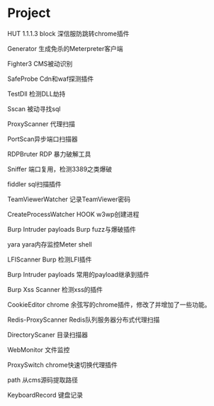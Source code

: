 # Project

HUT 1.1.1.3 block 深信服防跳转chrome插件

Generator 生成免杀的Meterpreter客户端

Fighter3 CMS被动识别

SafeProbe Cdn和waf探测插件

TestDll 检测DLL劫持

Sscan 被动寻找sql

ProxyScanner 代理扫描

PortScan异步端口扫描器

RDPBruter RDP 暴力破解工具

Sniffer 端口复用，检测3389之类爆破

fiddler sql扫描插件

TeamViewerWatcher 记录TeamViewer密码

CreateProcessWatcher HOOK w3wp创建进程

Burp Intruder payloads Burp fuzz与爆破插件

yara yara内存监控Meter shell

LFIScanner Burp 检测LFI插件

Burp Intruder payloads 常用的payload继承到插件

Burp Xss Scanner 检测xss的插件

CookieEditor chrome 余弦写的chrome插件，修改了并增加了一些功能。

Redis-ProxyScanner Redis队列服务器分布式代理扫描

DirectoryScaner 目录扫描器

WebMonitor 文件监控

ProxySwitch chrome快速切换代理插件

path 从cms源码提取路径

KeyboardRecord 键盘记录
